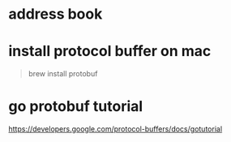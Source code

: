 # address book

# install protocol buffer on mac
> brew install protobuf

# go protobuf tutorial
https://developers.google.com/protocol-buffers/docs/gotutorial